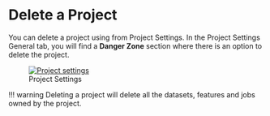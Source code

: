 # Delete a Project
You can delete a project using from Project Settings. In the Project Settings General tab, you will find a **Danger 
Zone** section where there is an option to delete the project.
  <figure>
    <a  href="../../../assets/images/project/projectSettings.png">
      <img src="../../../assets/images/project/projectSettings.png" alt="Project settings">
    </a>
    <figcaption>Project Settings</figcaption>
  </figure>

!!! warning 
    Deleting a project will delete all the datasets, features and jobs owned by the project.


